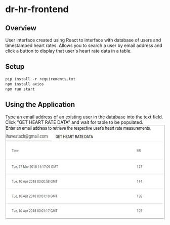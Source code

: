 dr-hr-frontend
==============

Overview
--------
User interface created using React to interface with database of users and timestamped heart rates.  Allows you to search a user by email address and click a button to display that user's heart rate data in a table.


## Setup
```
pip install -r requirements.txt
npm install axios
npm run start
```

## Using the Application
Type an email address of an existing user in the database into the text field.  Click "GET HEART RATE DATA" and wait for table to be populated.
<img src="dr-hr-frontend_screenshot.JPG" height="300px" />
